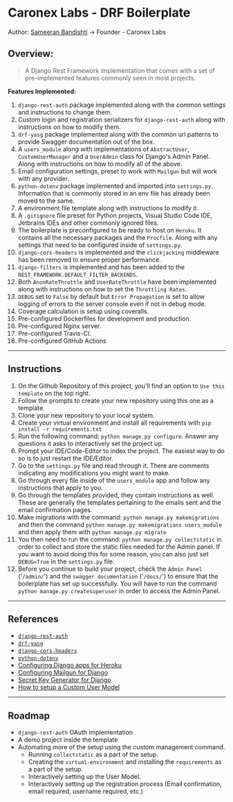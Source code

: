 # Caronex Labs - DRF Boilerplate

Author: [Sameeran Bandishti](https://github.com/SameeranB) -> Founder - Caronex Labs

## Overview:
> A Django Rest Framework implementation that comes with a set of pre-implemented features commonly seen in most projects.

**Features Implemented:**
1. `django-rest-auth` package implemented along with the common settings and instructions to change them.
2. Custom login and registration serializers for `django-rest-auth` along with instructions on how to modify them.
3. `drf-yasg` package implemented along with the common url patterns to provide Swagger documentation out of the box.
4. A `users_module` along with implementations of `AbstractUser`, `CustomUserManager` and a `UserAdmin` class for Django's Admin Panel. Along with instructions on how to modify all of the above.
5. Email configuration settings, preset to work with `Mailgun` but will work with any provider.
6. `python-dotenv` package implemented and imported into `settings.py`. Information that is commonly stored in an env file has already been moved to the same.
7. A environment file template along with instructions to modify it.
8. A `.gitignore` file preset for Python projects, Visual Studio Code IDE, Jetbrains IDEs and other commonly ignored files. 
9. The boilerplate is preconfigured to be ready to host on `Heroku`. It contains all the necessary packages and the `Procfile`. Along with any settings that need to be configured inside of `settings.py`. 
10. `django-cors-headers` is implemented and the `clickjacking` middleware has been removed to ensure proper performance.
11. `django-filters` is implemented and has been added to the `REST_FRAMEWORK.DEFAULT_FILTER_BACKENDS`.
12. Both `AnonRateThrottle` and `UserRateThrottle` have been implemented along with instructions on how to set the `Throttling Rates`.
13. `DEBUG` set to `False` by default but `Error Propagation` is set to allow logging of errors to the server console even if not in debug mode.
14. Coverage calculation is setup using coveralls. 
15. Pre-configured Dockerfiles for development and production.
16. Pre-configured Nginx server.
17. Pre-configured Travis-CI.
18. Pre-configured GitHub Actions
---

## Instructions

1. On the Github Repository of this project, you'll find an option to `Use this template` on the top right.
2. Follow the prompts to create your new repository using this one as a template.
3. Clone your new repository to your local system.
4. Create your virtual environment and install all requirements with `pip install -r requirements.txt`
5. Run the following command: `python manage.py configure`. Answer any questions it asks to interactively set the project up.
6. Prompt your IDE/Code-Editor to index the project. The easiest way to do so is to just restart the IDE/Editor.
7. Go to the `settings.py` file and read through it. There are comments indicating any modifications you might want to make.
8. Go through every file inside of the `users_module` app and follow any instructions that apply to you.
9. Go through the templates provided, they contain instructions as well. These are generally the templates pertaining to the emails sent and the email confirmation pages. 
10. Make migrations with the command: `python manage.py makemigrations` and then the command `python manage.py makemigrations users_module` and then apply them with `python manage.py migrate`
11. You then need to run the command: `python manage.py collectstatic` in order to collect and store the static files needed for the Admin panel. If you want to avoid doing this for some reason, you can also just set `DEBUG=True` in the `settings.py` file. 
12. Before you continue to build your project, check the `Admin Panel` ('`/admin/`') and the `swagger documentation` ('`/docs/`') to ensure that the boilerplate has set up successfully. You will have to run the command `python manage.py createsuperuser` in order to access the Admin Panel.

---

## References

- [`django-rest-auth`](https://django-rest-auth.readthedocs.io/en/latest/introduction.html)
- [`drf-yasg`](https://django-au-restth.readthedocs.io/en/latest/introduction.html)
- [`django-cors-headers`](https://pypi.org/project/django-cors-headers/)
- [`python-dotenv`](https://pypi.org/project/python-dotenv/)
- [Configuring Django apps for Heroku](https://devcenter.heroku.com/articles/django-app-configuration)
- [Configuring Mailgun for Django](https://simpleisbetterthancomplex.com/tutorial/2017/05/27/how-to-configure-mailgun-to-send-emails-in-a-django-app.html)
- [Secret Key Generator for Django](https://miniwebtool.com/django-secret-key-generator/)
- [How to setup a Custom User Model](https://simpleisbetterthancomplex.com/tutorial/2016/07/22/how-to-extend-django-user-model.html)

---

## Roadmap

- `django-rest-auth` OAuth implementation
- A demo project inside the template
- Automating more of the setup using the custom management command. 
    * Running `collectstatic` as a part of the setup.
    * Creating the `virtual-environment` and installing the `requirements` as a part of the setup.
    * Interactively setting up the User Model.
    * Interactively setting up the registration process (Email confirmation, email required, username required, etc.)


